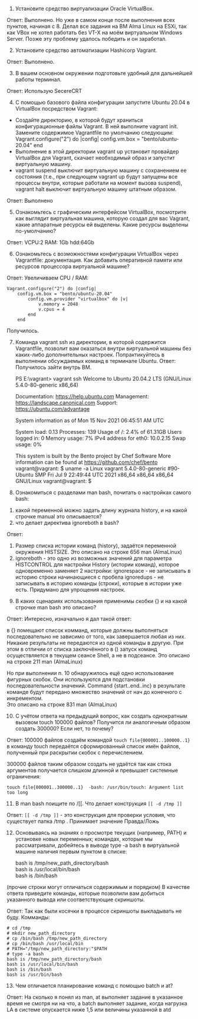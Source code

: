 1. Установите средство виртуализации Oracle VirtualBox.

Ответ: Выполнено. 
Но уже в самом конце после выполнения всех пунктов, начиная с 8. Делал все задания на ВМ Alma Linux на ESXi, так как VBox не хотел работать без VT-X на моём виртуальном Windows Server. Позже эту проблему удалось победить и он заработал.

2. Установите средство автоматизации Hashicorp Vagrant.

Ответ: Выполнено.

3. В вашем основном окружении подготовьте удобный для дальнейшей работы терминал.

Ответ: Использую SecereCRT

4. С помощью базового файла конфигурации запустите Ubuntu 20.04 в VirtualBox посредством Vagrant:
- Создайте директорию, в которой будут храниться конфигурационные файлы Vagrant. В ней выполните vagrant init. Замените содержимое Vagrantfile по умолчанию следующим:
 Vagrant.configure("2") do |config|
     config.vm.box = "bento/ubuntu-20.04"
 end
- Выполнение в этой директории vagrant up установит провайдер VirtualBox для Vagrant, скачает необходимый образ и запустит виртуальную машину.
- vagrant suspend выключит виртуальную машину с сохранением ее состояния (т.е., при следующем vagrant up будут запущены все процессы внутри, которые работали на момент вызова suspend), vagrant halt выключит виртуальную машину штатным образом.

Ответ: Выполнено

5. Ознакомьтесь с графическим интерфейсом VirtualBox, посмотрите как выглядит виртуальная машина, которую создал для вас Vagrant, какие аппаратные ресурсы ей выделены. Какие ресурсы выделены по-умолчанию?

Ответ: VCPU:2 RAM: 1Gb hdd:64Gb

6. Ознакомьтесь с возможностями конфигурации VirtualBox через Vagrantfile: документация. Как добавить оперативной памяти или ресурсов процессора виртуальной машине?

Ответ: Увеличиваем CPU / RAM:

    Vagrant.configure("2") do |config|
        config.vm.box = "bento/ubuntu-20.04"
            config.vm.provider "virtualbox" do |v|
                v.memory = 2048
                v.cpus = 4
            end
        end

Получилось.

7. Команда vagrant ssh из директории, в которой содержится Vagrantfile, позволит вам оказаться внутри виртуальной машины без каких-либо дополнительных настроек. Попрактикуйтесь в выполнении обсуждаемых команд в терминале Ubuntu.
Ответ: Получилось зайти внутрь ВМ.


    PS E:\vagrant> vagrant ssh
    Welcome to Ubuntu 20.04.2 LTS (GNU/Linux 5.4.0-80-generic x86_64)
    
      Documentation:  https://help.ubuntu.com
      Management:     https://landscape.canonical.com
      Support:        https://ubuntu.com/advantage
    
      System information as of Mon 15 Nov 2021 06:45:51 AM UTC
    
      System load:  0.13              Processes:             139
      Usage of /:   2.4% of 61.31GB   Users logged in:       0
      Memory usage: 7%                IPv4 address for eth0: 10.0.2.15
      Swap usage:   0%
    
    
    This system is built by the Bento project by Chef Software
    More information can be found at https://github.com/chef/bento
    vagrant@vagrant: $ uname -a
    Linux vagrant 5.4.0-80-generic #90-Ubuntu SMP Fri Jul 9 22:49:44 UTC 2021 x86_64 x86_64 x86_64 GNU/Linux
    vagrant@vagrant: $
    
8. Ознакомиться с разделами man bash, почитать о настройках самого bash:
1) какой переменной можно задать длину журнала history, и на какой строчке manual это описывается?
2) что делает директива ignoreboth в bash?

Ответ:
1) Размер списка истории команд (history), задаётся переменной окружения HISTSIZE. Это описано на строке 656 man (AlmaLinux)
2) ignoreboth - это одно из возможных значений для параметра HISTCONTROL для настройки History (истории команд), которое одновременно заменяет 2 настройки:
 ignorespace - не записывать в историю строки начинающиеся с пробела
 ignoredups - не записывать в историю команды (строки), которые в истории уже есть.
Придумано для упрощения настроек.

9. В каких сценариях использования применимы скобки {} и на какой строчке man bash это описано?

Ответ:  Интересно, изначально я дал такой ответ:

в {} помещают список комманд, которые должны выполняться последовательно не зависимо от того, как завершается любая из них. Никакие результаты не передаются из одной команды в другую. При этом в отличии от списка заключённого в () запуск команд осуществляется в текущем сеансе Shell, а не в подсеансе.
Это описано на строке 211 man (AlmaLinux)

Но при выполнении п. 10 обнаружилось ещё одно использование фигурных скобок. Они используются для подстановки последовательности значений. Command {start..end..inc} в результате команде будут передано множество значений от нач до конечного с инкрементом.  
Это описано на строке 831 man (AlmaLinux)

10. С учётом ответа на предыдущий вопрос, как создать однократным вызовом touch 100000 файлов? Получится ли аналогичным образом создать 300000? Если нет, то почему?

Ответ:
 100000 файлов создаём командой
 `touch file{000001..100000..1}`
 в команду touch передаётся сформированный список имён файлов, полученный при раскрытии скобок с перечислением.
 
300000 файлов таким образом создать не удаётся так как стока аргументов получается слишком длинной и превышает системные ограничения: 

` touch file{000001..300000..1} 
-bash: /usr/bin/touch: Argument list too long `

11. В man bash поищите по /\[\[. Что делает конструкция `[[ -d /tmp ]]`

Ответ: `[[ -d /tmp ]]` - это конструкция для проверки условия, что существует папка /tmp . Принимает значение Правда/Ложь

12. Основываясь на знаниях о просмотре текущих (например, PATH) и установке новых переменных; командах, которые мы рассматривали, добейтесь в выводе type -a bash в виртуальной машине наличия первым пунктом в списке:


    bash is /tmp/new_path_directory/bash          
    bash is /usr/local/bin/bash                 
    bash is /bin/bash


(прочие строки могут отличаться содержимым и порядком) В качестве ответа приведите команды, которые позволили вам добиться указанного вывода или соответствующие скриншоты.

Ответ: 
Так как были косячки в процессе скриншоты выкладывать не буду.
Комманды:

    # cd /tmp
    # mkdir new_path_directory
    # cp /bin/bash /tmp/new_path_directory
    # cp /bin/bash /usr/local/bin
    # PATH="/tmp/new_path_directory:"$PATH
    # type -a bash      
    bash is /tmp/new_path_directory/bash
    bash is /usr/local/bin/bash
    bash is /bin/bash
    bash is /usr/bin/bash

13. Чем отличается планирование команд с помощью batch и at?

Ответ: На сколько я понял из man, at выполняет задание в указанное время не смотря ни на что, а batch выполняет задание, когда нагрузка LA в системе  опускается ниже 1,5 или величины указанной в atd

